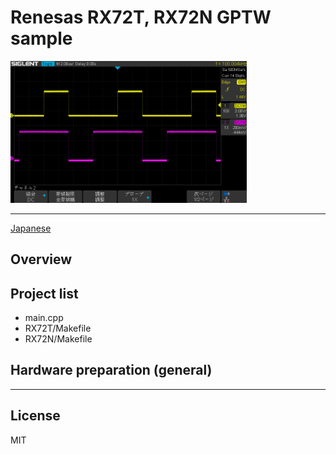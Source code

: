 Renesas RX72T, RX72N GPTW sample
=========

<img src="../docs/GPTW_sample_RX72N.png" width="75%">

---

[Japanese](READMEja.md)

## Overview

   
## Project list
 - main.cpp
 - RX72T/Makefile
 - RX72N/Makefile
   
## Hardware preparation (general)
 
-----
   
License
----

MIT

